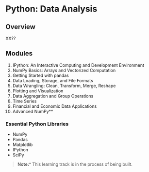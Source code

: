 # Python: Data Analysis

## Overview

XX??

## Modules

01. IPython: An Interactive Computing and Development Environment 
02. NumPy Basics: Arrays and Vectorized Computation 
03. Getting Started with pandas 
04. Data Loading, Storage, and File Formats 
05. Data Wrangling: Clean, Transform, Merge, Reshape 
06. Plotting and Visualization 
07. Data Aggregation and Group Operations 
08. Time Series
09. Financial and Economic Data Applications
10. Advanced NumPy**
 

 ### Essential Python Libraries 
* NumPy
* Pandas
* Matplotlib 
* IPython
* SciPy 

> **Note:*** This learning track is in the process of being built.